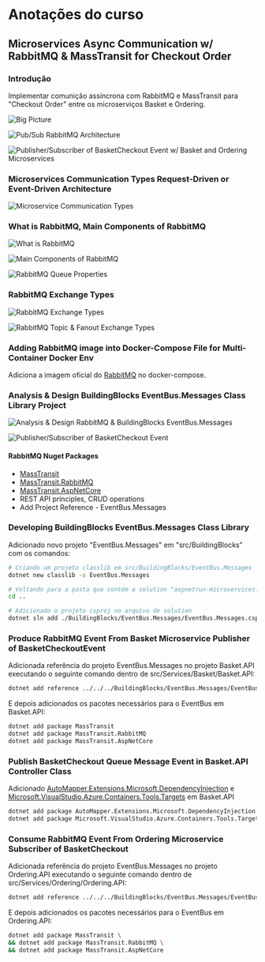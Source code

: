 # Anotações do curso

## Microservices Async Communication w/ RabbitMQ & MassTransit for Checkout Order

### Introdução

Implementar comunição assíncrona com RabbitMQ e MassTransit para "Checkout Order" entre os microserviços Basket e Ordering.

![Big Picture](images/big-picture.png)

![Pub/Sub RabbitMQ Architecture](images/pub-sub-rabbitmq-architecture.png)

![Publisher/Subscriber of BasketCheckout Event w/ Basket and Ordering Microservices](images/publisher-subscriber-of-basketcheckout-event-w-basket-and-ordering-microservices.png)

### Microservices Communication Types Request-Driven or Event-Driven Architecture

![Microservice Communication Types](images/microservices-communication-types.png)

### What is RabbitMQ, Main Components of RabbitMQ

![What is RabbitMQ](images/what-is-rabbitmq.png)

![Main Components of RabbitMQ](images/main-components-of-rabbitmq.png)

![RabbitMQ Queue Properties](images/rabbitmq-queue-properties.png)

### RabbitMQ Exchange Types

![RabbitMQ Exchange Types](images/rabbitmq-exchange-types.png)

![RabbitMQ Topic & Fanout Exchange Types](images/rabbitmq-topic-and-fanout-exchange-types.png)

### Adding RabbitMQ image into Docker-Compose File for Multi-Container Docker Env

Adiciona a imagem oficial do [RabbitMQ](https://hub.docker.com/_/rabbitmq) no docker-compose.

### Analysis & Design BuildingBlocks EventBus.Messages Class Library Project

![Analysis & Design RabbitMQ & BuildingBlocks EventBus.Messages](images/analysis-and-design-rabbitmq-and-buildinblocks-eventbus-messages.png)

![Publisher/Subscriber of BasketCheckout Event](images/publisher-subscriber-of-basketcheckout-event.png)

#### RabbitMQ Nuget Packages

- [MassTransit](https://www.nuget.org/packages/MassTransit/)
- [MassTransit.RabbitMQ](https://www.nuget.org/packages/MassTransit.RabbitMQ/)
- [MassTransit.AspNetCore](https://www.nuget.org/packages/MassTransit.AspNetCore/)
- REST API principles, CRUD operations
- Add Project Reference - EventBus.Messages

### Developing BuildingBlocks EventBus.Messages Class Library

Adicionado novo projeto "EventBus.Messages" em "src/BuildingBlocks" com os comandos:

```bash
# Criando um projeto classlib em src/BuildingBlocks/EventBus.Messages
dotnet new classlib -o EventBus.Messages

# Voltando para a pasta que contém a solution "aspnetrun-microservices.sln" (pasta 'src')
cd ..

# Adicionado o projeto csproj no arquivo de solution
dotnet sln add ./BuildingBlocks/EventBus.Messages/EventBus.Messages.csproj
```

### Produce RabbitMQ Event From Basket Microservice Publisher of BasketCheckoutEvent

Adicionada referência do projeto EventBus.Messages no projeto Basket.API executando o seguinte comando dentro de src/Services/Basket/Basket.API:

```bash
dotnet add reference ../../../BuildingBlocks/EventBus.Messages/EventBus.Messages.csproj
```

E depois adicionados os pacotes necessários para o EventBus em Basket.API:

```bash
dotnet add package MassTransit
dotnet add package MassTransit.RabbitMQ
dotnet add package MassTransit.AspNetCore
```

### Publish BasketCheckout Queue Message Event in Basket.API Controller Class

Adicionado [AutoMapper.Extensions.Microsoft.DependencyInjection](https://www.nuget.org/packages/AutoMapper.Extensions.Microsoft.DependencyInjection/) e [Microsoft.VisualStudio.Azure.Containers.Tools.Targets](https://www.nuget.org/packages/Microsoft.VisualStudio.Azure.Containers.Tools.Targets) em Basket.API

```bash
dotnet add package AutoMapper.Extensions.Microsoft.DependencyInjection
dotnet add package Microsoft.VisualStudio.Azure.Containers.Tools.Targets
```

### Consume RabbitMQ Event From Ordering Microservice Subscriber of BasketCheckout

Adicionada referência do projeto EventBus.Messages no projeto Ordering.API executando o seguinte comando dentro de src/Services/Ordering/Ordering.API:

```bash
dotnet add reference ../../../BuildingBlocks/EventBus.Messages/EventBus.Messages.csproj
```

E depois adicionados os pacotes necessários para o EventBus em Ordering.API:

```bash
dotnet add package MassTransit \
&& dotnet add package MassTransit.RabbitMQ \
&& dotnet add package MassTransit.AspNetCore
```
